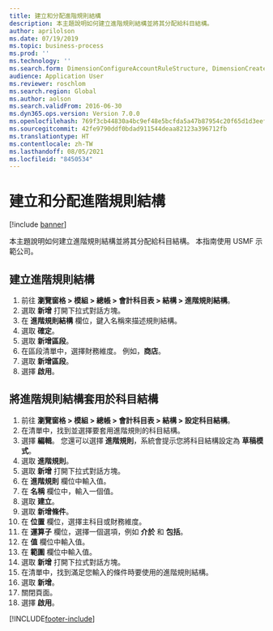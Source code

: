 ```yaml
---
title: 建立和分配進階規則結構
description: 本主題說明如何建立進階規則結構並將其分配給科目結構。
author: aprilolson
ms.date: 07/19/2019
ms.topic: business-process
ms.prod: ''
ms.technology: ''
ms.search.form: DimensionConfigureAccountRuleStructure, DimensionCreateAccountRuleStructure, DimensionHierarchyAddLevel, DimensionHierarchyConstraintActivate, DimensionConfigureAccountStructure, DimensionConfigureAccountRule, DimensionCreateAccountRule, DimensionSelectAccountRuleStructure
audience: Application User
ms.reviewer: roschlom
ms.search.region: Global
ms.author: aolson
ms.search.validFrom: 2016-06-30
ms.dyn365.ops.version: Version 7.0.0
ms.openlocfilehash: 769f3cb44830a4bc9ef48e5bcfda5a47b87954c20f65d1d3eef5d02af9ed5bd1
ms.sourcegitcommit: 42fe9790ddf0bdad911544deaa82123a396712fb
ms.translationtype: HT
ms.contentlocale: zh-TW
ms.lasthandoff: 08/05/2021
ms.locfileid: "8450534"
---
```

# <a name="create-and-assign-advanced-rule-structures"></a>建立和分配進階規則結構

[!include [banner](../../includes/banner.md)]

本主題說明如何建立進階規則結構並將其分配給科目結構。 本指南使用 USMF 示範公司。

## <a name="create-an-advanced-rule-structure"></a>建立進階規則結構
1. 前往 **瀏覽窗格 > 模組 > 總帳 > 會計科目表 > 結構 > 進階規則結構**。
2. 選取 **新增** 打開下拉式對話方塊。
3. 在 **進階規則結構** 欄位，鍵入名稱來描述規則結構。
4. 選取 **確定**。
5. 選取 **新增區段**。
6. 在區段清單中，選擇財務維度。 例如，**商店**。  
7. 選取 **新增區段**。
8. 選擇 **啟用**。

## <a name="apply-an-advanced-rule-structure-to-an-account-structure"></a>將進階規則結構套用於科目結構
1. 前往 **瀏覽窗格 > 模組 > 總帳 > 會計科目表 > 結構 > 設定科目結構**。
2. 在清單中，找到並選擇要套用進階規則的科目結構。
3. 選擇 **編輯**。 您還可以選擇 **進階規則**，系統會提示您將科目結構設定為 **草稿模式**。  
4. 選取 **進階規則**。
5. 選取 **新增** 打開下拉式對話方塊。
6. 在 **進階規則** 欄位中輸入值。
7. 在 **名稱** 欄位中，輸入一個值。
8. 選取 **建立**。
9. 選取 **新增條件**。
10. 在 **位置** 欄位，選擇主科目或財務維度。
11. 在 **運算子** 欄位，選擇一個選項，例如 **介於** 和 **包括**。
12. 在 **值** 欄位中輸入值。
13. 在 **範圍** 欄位中輸入值。
14. 選取 **新增** 打開下拉式對話方塊。
15. 在清單中，找到滿足您輸入的條件時要使用的進階規則結構。
16. 選取 **新增**。
17. 關閉頁面。
18. 選擇 **啟用**。



[!INCLUDE[footer-include](../../../includes/footer-banner.md)]